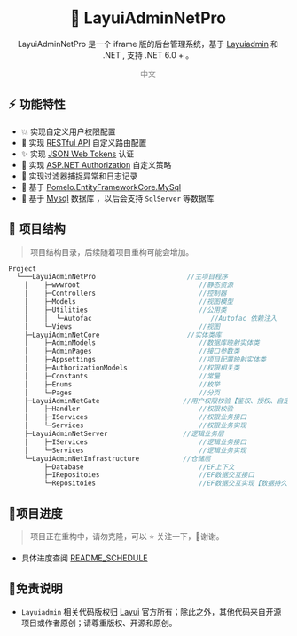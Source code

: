 <h1 align="center" >🐌 LayuiAdminNetPro </h1>  

<div align="center"> 
<p> LayuiAdminNetPro 是一个 iframe 版的后台管理系统，基于  <a target="_blank" href="http://layui.org.cn/layuiadmin/index.html#get" >Layuiadmin</a> 和 .NET , 支持 .NET 6.0 + 。</p>
</div>


<div align="center" style="color:gray"> 
    中文 
</div>


## :zap: 功能特性
+ :boom: 实现自定义用户权限配置  
+ :palm_tree: 实现 [RESTful API](https://restfulapi.cn/) 自定义路由配置  
+ :sparkles: 实现 [JSON Web Tokens](https://jwt.io/) 认证  
+ :whale: 实现 [ASP.NET Authorization](https://learn.microsoft.com/zh-cn/aspnet/core/security/authorization/policies?view=aspnetcore-6.0) 自定义策略  
+ :pencil: 实现过滤器捕捉异常和日志记录  
+ :beers: 基于 [Pomelo.EntityFrameworkCore.MySql](https://github.com/PomeloFoundation/Pomelo.EntityFrameworkCore.MySql)   
+ :newspaper: 基于 [Mysql](https://www.mysql.com/cn/) 数据库 ，以后会支持 `SqlServer`  等数据库  

## :page_facing_up: ​项目结构

> 项目结构目录，后续随着项目重构可能会增加。

```C#
Project 
  └───LayuiAdminNetPro                       //主项目程序
    │    ├─wwwroot                           	//静态资源                
    │    ├─Controllers                       	//控制器
    │    ├─Models                            	//视图模型
    │    ├─Utilities                         	//公用类
    │    │	└─Autofac                              //Autofac 依赖注入
    │    └─Views                             	//视图
    ├─LayuiAdminNetCore                      //实体类库
    │    ├─AdminModels                        	//数据库映射实体类
    │    ├─AdminPages                        	//接口参数类
    │    ├─Appsettings                       	//项目配置映射实体类
    │    ├─AuthorizationModels               	//权限相关类
    │    ├─Constants                         	//常量
    │    ├─Enums                                //枚举
    │    └─Pages                                //分页
    ├─LayuiAdminNetGate                     //用户权限校验【鉴权、授权、自定义策略扩展】
    │    ├─Handler                              //权限校验
    │    ├─IServices                            //权限业务接口
    │    └─Services                             //权限业务实现
    ├─LayuiAdminNetServer                   //逻辑业务层
    │    ├─IServices                        	//逻辑业务接口
    │    └─Services                         	//逻辑业务实现
    └─LayuiAdminNetInfrastructure           //仓储层
         ├─Database                             //EF上下文
         ├─IRepositoies                         //EF数据交互接口
         └─Repositoies                          //EF数据交互实现【数据持久化】
```

## :construction_worker:项目进度

> 项目正在重构中，请勿克隆，可以 :star: 关注一下，:pray:谢谢。

+ 具体进度查阅 [README_SCHEDULE](./README_SCHEDULE.md)

## :rainbow:免责说明

+ `Layuiadmin`  相关代码版权归 [Layui](https://www.ilayuis.com/) 官方所有；除此之外，其他代码来自开源项目或作者原创；请尊重版权、开源和原创。

